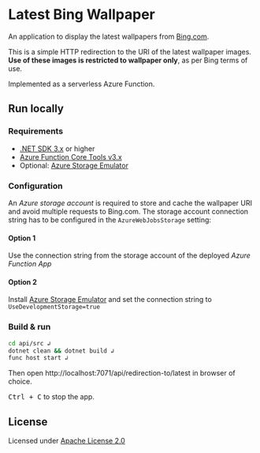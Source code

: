 # Latest Bing Wallpaper

An application to display the latest wallpapers from [Bing.com](https://www.bing.com/).

This is a simple HTTP redirection to the URI of the latest wallpaper images. **Use of these images is restricted to wallpaper only**, as per Bing terms of use.

Implemented as a serverless Azure Function.

## Run locally

### Requirements

- [.NET SDK 3.x](https://dotnet.microsoft.com/download) or higher
- [Azure Function Core Tools v3.x](https://docs.microsoft.com/en-us/azure/azure-functions/functions-run-local#install-the-azure-functions-core-tools)
- Optional: [Azure Storage Emulator](https://docs.microsoft.com/en-us/azure/storage/common/storage-use-emulator#get-the-storage-emulator)

### Configuration

An *Azure storage account* is required to store and cache the wallpaper URI and avoid multiple requests to Bing.com. The storage account connection string has to be configured in the `AzureWebJobsStorage` setting:

#### Option 1

Use the connection string from the storage account of the deployed *Azure Function App*

#### Option 2

Install [Azure Storage Emulator](https://docs.microsoft.com/en-us/azure/storage/common/storage-use-emulator#get-the-storage-emulator) and set the connection string to `UseDevelopmentStorage=true`

### Build & run

```bash
cd api/src ↲
dotnet clean && dotnet build ↲
func host start ↲
```

Then open http://localhost:7071/api/redirection-to/latest in browser of choice.

<kbd>Ctrl + C</kbd> to stop the app.

## License

Licensed under [Apache License 2.0](https://choosealicense.com/licenses/apache-2.0/) 
